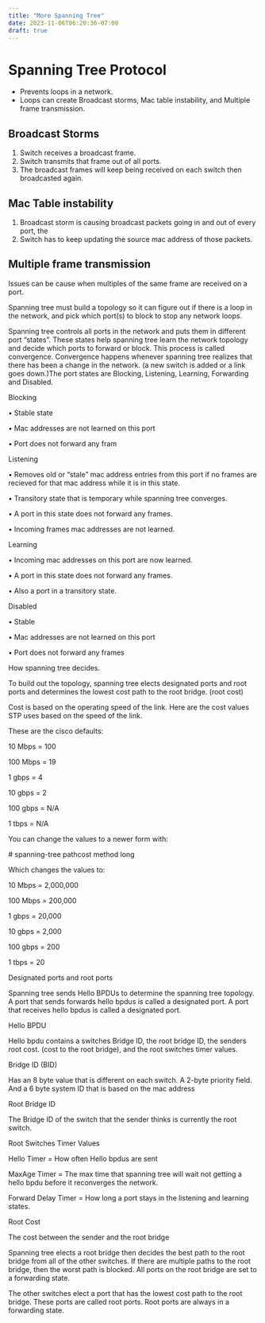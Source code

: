 ```yaml
---
title: "More Spanning Tree"
date: 2023-11-06T06:20:36-07:00
draft: true
---
```


# Spanning Tree Protocol

- Prevents loops in a network.
- Loops can create Broadcast storms, Mac table instability, and Multiple frame transmission.

## Broadcast Storms

1. Switch receives a broadcast frame.
2. Switch transmits that frame out of all ports.
3. The broadcast frames will keep being received on each switch then broadcasted again.

## Mac Table instability

1. Broadcast storm is causing broadcast packets going in and out of every port, the 
2. Switch has to keep updating the source mac address of those packets.

## Multiple frame transmission

Issues can be cause when multiples of the same frame are received on a port.

Spanning tree must build a topology so it can figure out if there is a loop in the network, and pick which port(s) to block to stop any network loops.

Spanning tree controls all ports in the network and puts them in different port “states”. These states help spanning tree learn the network topology and decide which ports to forward or block. This process is called convergence. Convergence happens whenever spanning tree realizes that there has been a change in the network. (a new switch is added or a link goes down.)The port states are Blocking, Listening, Learning, Forwarding and Disabled.

Blocking

• Stable state

• Mac addresses are not learned on this port

• Port does not forward any fram

Listening

• Removes old or “stale” mac address entries from this port if no frames are recieved for that mac address while it is in this state.

• Transitory state that is temporary while spanning tree converges.

• A port in this state does not forward any frames.

• Incoming frames mac addresses are not learned.

Learning

• Incoming mac addresses on this port are now learned.

• A port in this state does not forward any frames.

• Also a port in a transitory state.

Disabled

• Stable

• Mac addresses are not learned on this port

• Port does not forward any frames

How spanning tree decides.

To build out the topology, spanning tree elects designated ports and root ports and determines the lowest cost path to the root bridge. (root cost)

Cost is based on the operating speed of the link. Here are the cost values STP uses based on the speed of the link.

These are the cisco defaults:

10 Mbps = 100

100 Mbps = 19

1 gbps = 4

10 gbps = 2

100 gbps = N/A

1 tbps = N/A

You can change the values to a newer form with:

\# spanning-tree pathcost method long

Which changes the values to:

10 Mbps = 2,000,000

100 Mbps = 200,000

1 gbps = 20,000

10 gbps = 2,000

100 gbps = 200

1 tbps = 20

Designated ports and root ports

Spanning tree sends Hello BPDUs to determine the spanning tree topology. A port that sends forwards hello bpdus is called a designated port. A port that receives hello bpdus is called a designated port.

Hello BPDU

Hello bpdu contains a switches Bridge ID, the root bridge ID, the senders root cost. (cost to the root bridge), and the root switches timer values.

Bridge ID (BID)

Has an 8 byte value that is different on each switch. A 2-byte priority field. And a 6 byte system ID that is based on the mac address

Root Bridge ID

The Bridge ID of the switch that the sender thinks is currently the root switch.

Root Switches Timer Values

Hello Timer = How often Hello bpdus are sent

MaxAge Timer = The max time that spanning tree will wait not getting a hello bpdu before it reconverges the network.

Forward Delay Timer = How long a port stays in the listening and learning states.

Root Cost

The cost between the sender and the root bridge

Spanning tree elects a root bridge then decides the best path to the root bridge from all of the other switches. If there are multiple paths to the root bridge, then the worst path is blocked. All ports on the root bridge are set to a forwarding state.

The other switches elect a port that has the lowest cost path to the root bridge. These ports are called root ports. Root ports are always in a forwarding state.
